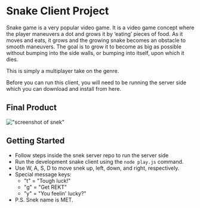 # Snake Client Project

Snake game is a very popular video game. It is a video game concept where the player maneuvers a dot and grows it by ‘eating’ pieces of food. As it moves and eats, it grows and the growing snake becomes an obstacle to smooth maneuvers. The goal is to grow it to become as big as possible without bumping into the side walls, or bumping into itself, upon which it dies.

This is simply a multiplayer take on the genre.

Before you can run this client, you will need to be running the server side which you can download and install from here. 

## Final Product

!["screenshot of snek"](https://user-images.githubusercontent.com/89815194/142078844-296706cd-cd5f-42a9-a6f2-e5bd9fd5c987.png)


## Getting Started

- Follow steps inside the snek server repo to run the server side
- Run the development snake client using the `node play.js` command.
- Use W, A, S, D to move snek up, left, down, and right, respectively. 
- Special message keys: 
  - "t" = "Tough luck!"
  - "g" = "Get REKT"
  - "y" = "You feelin' lucky?"
- P.S. Snek name is MET. 
